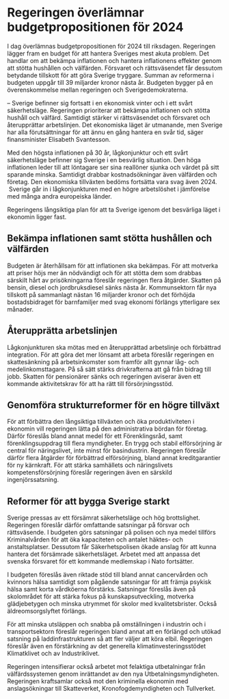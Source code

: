 # Regeringen överlämnar budgetpropositionen för 2024

I dag överlämnas budgetpropositionen för 2024 till riksdagen. Regeringen lägger fram en budget för att hantera Sveriges mest akuta problem. Det handlar om att bekämpa inflationen och hantera inflationens effekter genom att stötta hushållen och välfärden. Försvaret och rättsväsendet får dessutom betydande tillskott för att göra Sverige tryggare. Summan av reformerna i budgeten uppgår till 39 miljarder kronor nästa år. Budgeten bygger på en överenskommelse mellan regeringen och Sverigedemokraterna.

– Sverige befinner sig fortsatt i en ekonomisk vinter och i ett svårt säkerhetsläge. Regeringen prioriterar att bekämpa inflationen och stötta hushåll och välfärd. Samtidigt stärker vi rättsväsendet och försvaret och återupprättar arbetslinjen. Det ekonomiska läget är utmanande, men Sverige har alla förutsättningar för att ännu en gång hantera en svår tid, säger finansminister Elisabeth Svantesson.

Med den högsta inflationen på 30 år, lågkonjunktur och ett svårt säkerhetsläge befinner sig Sverige i en besvärlig situation. Den höga inflationen leder till att löntagare ser sina reallöner sjunka och värdet på sitt sparande minska. Samtidigt drabbar kostnadsökningar även välfärden och företag. Den ekonomiska tillväxten bedöms fortsätta vara svag även 2024.  Sverige går in i lågkonjunkturen med en högre arbetslöshet i jämförelse med många andra europeiska länder.

Regeringens långsiktiga plan för att ta Sverige igenom det besvärliga läget i ekonomin ligger fast.

## Bekämpa inflationen samt stötta hushållen och välfärden

Budgeten är återhållsam för att inflationen ska bekämpas. För att motverka att priser höjs mer än nödvändigt och för att stötta dem som drabbas särskilt hårt av prisökningarna föreslår regeringen flera åtgärder. Skatten på bensin, diesel och jordbruksdiesel sänks nästa år. Kommunsektorn får nya tillskott på sammanlagt nästan 16 miljarder kronor och det förhöjda bostadsbidraget för barnfamiljer med svag ekonomi förlängs ytterligare sex månader.

## Återupprätta arbetslinjen

Lågkonjunkturen ska mötas med en återupprättad arbetslinje och förbättrad integration. För att göra det mer lönsamt att arbeta föreslår regeringen en skattesänkning på arbetsinkomster som framför allt gynnar låg- och medelinkomsttagare. På så sätt stärks drivkrafterna att gå från bidrag till jobb. Skatten för pensionärer sänks och regeringen aviserar även ett kommande aktivitetskrav för att ha rätt till försörjningsstöd.

## Genomföra strukturreformer för en högre tillväxt

För att förbättra den långsiktiga tillväxten och öka produktiviteten i ekonomin vill regeringen lätta på den administrativa bördan för företag. Därför föreslås bland annat medel för ett Förenklingsråd, samt förenklingsuppdrag till flera myndigheter. En trygg och stabil elförsörjning är central för näringslivet, inte minst för basindustrin. Regeringen föreslår därför flera åtgärder för förbättrad elförsörjning, bland annat kreditgarantier för ny kärnkraft. För att stärka samhällets och näringslivets kompetensförsörjning föreslår regeringen även en särskild ingenjörssatsning.

## Reformer för att bygga Sverige starkt

Sverige pressas av ett försämrat säkerhetsläge och hög brottslighet. Regeringen föreslår därför omfattande satsningar på försvar och rättsväsende. I budgeten görs satsningar på polisen och nya medel tillförs Kriminalvården för att öka kapaciteten och antalet häktes- och anstaltsplatser. Dessutom får Säkerhetspolisen ökade anslag för att kunna hantera det försämrade säkerhetsläget. Arbetet med att anpassa det svenska försvaret för ett kommande medlemskap i Nato fortsätter.

I budgeten föreslås även riktade stöd till bland annat cancervården och kvinnors hälsa samtidigt som pågående satsningar för att främja psykisk hälsa samt korta vårdköerna förstärks. Satsningar föreslås även på skolområdet för att stärka fokus på kunskapsutveckling, motverka glädjebetygen och minska utrymmet för skolor med kvalitetsbrister. Också äldreomsorgslyftet förlängs.

För att minska utsläppen och snabba på omställningen i industrin och i transportsektorn föreslår regeringen bland annat att en förlängd och utökad satsning på laddinfrastrukturen så att fler väljer att köra elbil. Regeringen föreslår även en förstärkning av det generella klimatinvesterings­stödet Klimatklivet och av Industriklivet.

Regeringen intensifierar också arbetet mot felaktiga utbetalningar från välfärdssystemen genom inrättandet av den nya Utbetalningsmyndigheten. Regeringen kraftsamlar också mot den kriminella ekonomin med anslagsökningar till Skatteverket, Kronofogdemyndigheten och Tullverket.
